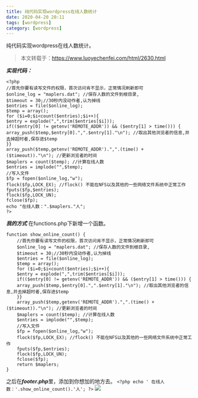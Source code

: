 ```yaml
---
title: 纯代码实现wordpress在线人数统计
date: 2020-04-20 20:11
tags: [wordpress]
category: [wordpress]
---
```

纯代码实现wordpress在线人数统计。
> 本文转载于：https://www.luoyechenfei.com/html/2630.html
<!--more-->

***实现代码：***
```
<?php
//首先你要有读写文件的权限，首次访问肯不显示，正常情况刷新即可  
$online_log = "maplers.dat"; //保存人数的文件到根目录,  
$timeout = 30;//30秒内没动作者,认为掉线  
$entries = file($online_log);
$temp = array();
for ($i=0;$i<count($entries);$i++){
$entry = explode(",",trim($entries[$i]));
if(($entry[0] != getenv('REMOTE_ADDR')) && ($entry[1] > time())) {
array_push($temp,$entry[0].",".$entry[1]."\n"); //取出其他浏览者的信息,并去掉超时者,保存进$temp  
}}
array_push($temp,getenv('REMOTE_ADDR').",".(time() + ($timeout))."\n"); //更新浏览者的时间  
$maplers = count($temp); //计算在线人数  
$entries = implode("",$temp);
//写入文件  
$fp = fopen($online_log,"w");
flock($fp,LOCK_EX); //flock() 不能在NFS以及其他的一些网络文件系统中正常工作  
fputs($fp,$entries);
flock($fp,LOCK_UN);
fclose($fp);
echo "在线人数：".$maplers."人";
?>
```

***我的方式***
在functions.php下新增一个函数。
```
function show_online_count() {
	//首先你要有读写文件的权限，首次访问肯不显示，正常情况刷新即可  
	$online_log = "maplers.dat"; //保存人数的文件到根目录,  
	$timeout = 30;//30秒内没动作者,认为掉线  
	$entries = file($online_log);
	$temp = array();
	for ($i=0;$i<count($entries);$i++){
	$entry = explode(",",trim($entries[$i]));
	if(($entry[0] != getenv('REMOTE_ADDR')) && ($entry[1] > time())) {
	array_push($temp,$entry[0].",".$entry[1]."\n"); //取出其他浏览者的信息,并去掉超时者,保存进$temp  
	}}
	array_push($temp,getenv('REMOTE_ADDR').",".(time() + ($timeout))."\n"); //更新浏览者的时间  
	$maplers = count($temp); //计算在线人数  
	$entries = implode("",$temp);
	//写入文件  
	$fp = fopen($online_log,"w");
	flock($fp,LOCK_EX); //flock() 不能在NFS以及其他的一些网络文件系统中正常工作  
	fputs($fp,$entries);
	flock($fp,LOCK_UN);
	fclose($fp);
	return $maplers;
}
```
之后在***footer.php***里，添加到你想加的地方去。
`<?php echo ' 在线人数：'.show_online_count().'人'; ?>`
![](https://img2020.cnblogs.com/blog/1822317/202004/1822317-20200420200941136-1604143353.png)
